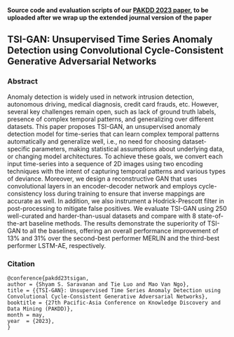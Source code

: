 **Source code and evaluation scripts of our [PAKDD 2023 paper](https://arxiv.org/abs/2303.12952.pdf), to be uploaded after we wrap up the extended journal version of the paper**

## TSI-GAN: Unsupervised Time Series Anomaly Detection using Convolutional Cycle-Consistent Generative Adversarial Networks

### Abstract

Anomaly detection is widely used in network intrusion detection, autonomous driving, medical diagnosis, credit card frauds, etc. However, several key challenges remain open, such as lack of ground truth labels, presence of complex temporal patterns, and generalizing over different datasets. This paper proposes TSI-GAN, an unsupervised anomaly detection model for time-series that can learn complex temporal patterns automatically and generalize well, i.e., no need for choosing dataset-specific parameters, making statistical assumptions about underlying data, or changing model architectures. To achieve these goals, we convert each input time-series into a sequence of 2D images using two encoding techniques with the intent of capturing temporal patterns and various types of deviance. Moreover, we design a reconstructive GAN that uses convolutional layers in an encoder-decoder network and employs cycle-consistency loss during training to ensure that inverse mappings are accurate as well. In addition, we also instrument a Hodrick-Prescott filter in post-processing to mitigate false positives. We evaluate TSI-GAN using 250 well-curated and harder-than-usual datasets and compare with 8 state-of-the-art baseline methods. The results demonstrate the superiority of TSI-GAN to all the baselines, offering an overall performance improvement of 13% and 31% over the second-best performer MERLIN and the third-best performer LSTM-AE, respectively.

### Citation

```
@conference{pakdd23tsigan,
author = {Shyam S. Saravanan and Tie Luo and Mao Van Ngo},
title = {{TSI-GAN}: Unsupervised Time Series Anomaly Detection using Convolutional Cycle-Consistent Generative Adversarial Networks},
booktitle = {27th Pacific-Asia Conference on Knowledge Discovery and Data Mining (PAKDD)},
month = may,
year  = {2023},
}

```

<!---
<embed src="" type="application/pdf">
-->
